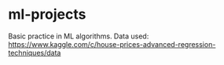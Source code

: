 # ml-projects
Basic practice in ML algorithms.
Data used: https://www.kaggle.com/c/house-prices-advanced-regression-techniques/data
